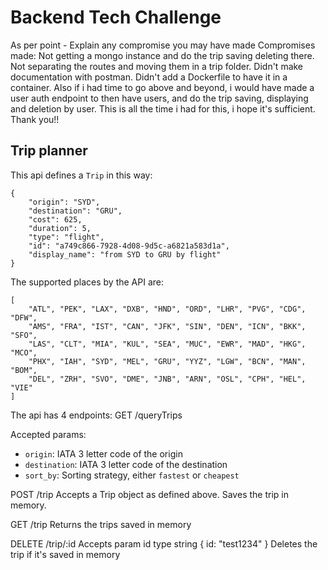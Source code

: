 # Backend Tech Challenge

As per point - Explain any compromise you may have made
Compromises made:
Not getting a mongo instance and do the trip saving deleting there.
Not separating the routes and moving them in a trip folder.
Didn't make documentation with postman.
Didn't add a Dockerfile to have it in a container.
Also if i had time to go above and beyond, i would have made a user auth endpoint to then have users, and do the trip saving, displaying and deletion by user.
This is all the time i had for this, i hope it's sufficient.
Thank you!!

## Trip planner

This api defines a `Trip` in this way:

```
{
    "origin": "SYD",
    "destination": "GRU",
    "cost": 625,
    "duration": 5,
    "type": "flight",
    "id": "a749c866-7928-4d08-9d5c-a6821a583d1a",
    "display_name": "from SYD to GRU by flight"
}
```

The supported places by the API are:

```
[
    "ATL", "PEK", "LAX", "DXB", "HND", "ORD", "LHR", "PVG", "CDG", "DFW",
    "AMS", "FRA", "IST", "CAN", "JFK", "SIN", "DEN", "ICN", "BKK", "SFO",
    "LAS", "CLT", "MIA", "KUL", "SEA", "MUC", "EWR", "MAD", "HKG", "MCO",
    "PHX", "IAH", "SYD", "MEL", "GRU", "YYZ", "LGW", "BCN", "MAN", "BOM",
    "DEL", "ZRH", "SVO", "DME", "JNB", "ARN", "OSL", "CPH", "HEL", "VIE"
]
```

The api has 4 endpoints:
GET /queryTrips

Accepted params:

- `origin`: IATA 3 letter code of the origin
- `destination`: IATA 3 letter code of the destination
- `sort_by`: Sorting strategy, either `fastest` or `cheapest`

POST /trip
Accepts a Trip object as defined above.
Saves the trip in memory.

GET /trip
Returns the trips saved in memory

DELETE /trip/:id
Accepts param id type string
{
id: "test1234"
}
Deletes the trip if it's saved in memory
